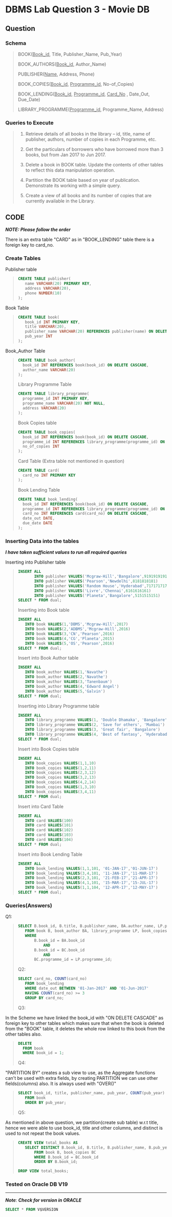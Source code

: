 # DBMS Lab Question 3 - Movie DB

## Question

### Schema

> BOOK(<ins>Book_id</ins>, Title, Publisher_Name, Pub_Year)
>
> BOOK_AUTHORS(<ins>Book_id</ins>, Author_Name)
>
> PUBLISHER(<ins>Name</ins>, Address, Phone)
>
> BOOK_COPIES(<ins>Book_id</ins>, <ins>Programme_id</ins>, No-of_Copies)
>
> BOOK_LENDING(<ins>Book_id</ins>, <ins>Programme_id</ins>, <ins>Card_No</ins> , Date_Out, Due_Date)
>
> LIBRARY_PROGRAMME(<ins>Programme_id</ins>, Programme_Name, Address)

### Queries to Execute

> 1. Retrieve details of all books in the library – id, title, name of publisher, authors, number of copies in each Programme, etc.
>
> 2. Get the particulars of borrowers who have borrowed more than 3 books, but from Jan 2017 to Jun 2017.
>
> 3. Delete a book in BOOK table. Update the contents of other tables to reflect this data manipulation operation.
>
> 4. Partition the BOOK table based on year of publication. Demonstrate its working with a simple query.
>
> 5. Create a view of all books and its number of copies that are currently available in the Library.

## CODE

**_NOTE: Please follow the order_**

There is an extra table "CARD" as in "BOOK_LENDING" table there is a foreign key to card_no.

### Create Tables

Publisher table

> ```sql
> CREATE TABLE publisher(
>    name VARCHAR(20) PRIMARY KEY,
>    address VARCHAR(20),
>    phone NUMBER(10)
> );
> ```

Book Table

> ```sql
> CREATE TABLE book(
>    book_id INT PRIMARY KEY,
>    title VARCHAR(20),
>    publisher_name VARCHAR(20) REFERENCES publisher(name) ON DELETE SET NULL,
>    pub_year INT
> );
> ```

Book_Author Table

> ```sql
> CREATE TABLE book_author(
>   book_id INT REFERENCES book(book_id) ON DELETE CASCADE,
>   author_name VARCHAR(20)
> );
> ```
>
> Library Programme Table
>
> ```sql
> CREATE TABLE library_programme(
>   programme_id INT PRIMARY KEY,
>   programme_name VARCHAR(20) NOT NULL,
>   address VARCHAR(20)
> );
> ```
>
> Book Copies table
>
> ```sql
> CREATE TABLE book_copies(
>   book_id INT REFERENCES book(book_id) ON DELETE CASCADE,
>   programme_id INT REFERENCES library_programme(programme_id) ON DELETE SET NULL,
>   no_of_copies INT
> );
> ```
>
> Card Table (Extra table not mentioned in question)
>
> ```sql
> CREATE TABLE card(
>   card_no INT PRIMARY KEY
> );
> ```
>
> Book Lending Table
>
> ```sql
> CREATE TABLE book_lending(
>   book_id INT REFERENCES book(book_id) ON DELETE CASCADE,
>   programme_id INT REFERENCES library_programme(programme_id) ON DELETE SET NULL,
>   card_no INT REFERENCES card(card_no) ON DELETE CASCADE,
>   date_out DATE,
>   due_date DATE
> );
> ```

### Inserting Data into the tables

**_I have taken sufficient values to run all required queries_**

Inserting into Publisher table

> ```sql
> INSERT ALL
>        INTO publisher VALUES('Mcgraw-Hill','Bangalore',9191919191)
>        INTO publisher VALUES('Pearson','Newdelhi',8181818181)
>        INTO publisher VALUES('Random House','Hyderabad',7171717171)
>        INTO publisher VALUES('Livre','Chennai',6161616161)
>        INTO publisher VALUES('Planeta','Bangalore',5151515151)
> SELECT * FROM dual;
> ```
>
> Inserting into Book table
>
> ```sql
> INSERT ALL
>    INTO book VALUES(1,'DBMS','Mcgraw-Hill',2017)
>    INTO book VALUES(2,'ADBMS','Mcgraw-Hill',2016)
>    INTO book VALUES(3,'CN','Pearson',2016)
>    INTO book VALUES(4,'CG','Planeta',2015)
>    INTO book VALUES(5,'OS','Pearson',2016)
> SELECT * FROM dual;
> ```
>
> Insert into Book Author table
>
> ```sql
> INSERT ALL
>    INTO book_author VALUES(1,'Navathe')
>    INTO book_author VALUES(2,'Navathe')
>    INTO book_author VALUES(3,'Tanenbaum')
>    INTO book_author VALUES(4,'Edward Angel')
>    INTO book_author VALUES(5,'Galvin')
> SELECT * FROM dual;
> ```
>
> Inserting into Library Programme table
>
> ```sql
> INSERT ALL
>    INTO library_programme VALUES(1, 'Double Dhamaka', 'Bangalore')
>    INTO library_programme VALUES(2, 'Save for others', 'Mumbai')
>    INTO library_programme VALUES(3, 'Great fair', 'Bangalore')
>    INTO library_programme VALUES(4, 'Best of fantasy', 'Hyderabad')
> SELECT * FROM dual;
> ```
>
> Insert into Book Copies table
>
> ```sql
> INSERT ALL
>    INTO book_copies VALUES(1,1,10)
>    INTO book_copies VALUES(1,2,11)
>    INTO book_copies VALUES(2,3,12)
>    INTO book_copies VALUES(3,2,13)
>    INTO book_copies VALUES(4,2,14)
>    INTO book_copies VALUES(1,3,10)
>    INTO book_copies VALUES(3,4,11)
> SELECT * FROM dual;
> ```
>
> Insert into Card Table
>
> ```sql
> INSERT ALL
>    INTO card VALUES(100)
>    INTO card VALUES(101)
>    INTO card VALUES(102)
>    INTO card VALUES(103)
>    INTO card VALUES(104)
> SELECT * FROM dual;
> ```
>
> Insert into Book Lending Table
>
> ```sql
> INSERT ALL
>    INTO book_lending VALUES(1,1,101, '01-JAN-17','01-JUN-17')
>    INTO book_lending VALUES(3,4,101, '11-JAN-17','11-MAR-17')
>    INTO book_lending VALUES(2,3,101, '21-FEB-17','21-APR-17')
>    INTO book_lending VALUES(4,1,101, '15-MAR-17','15-JUL-17')
>    INTO book_lending VALUES(1,1,104, '12-APR-17','12-MAY-17')
> SELECT * FROM dual;
> ```

### Queries(Answers)

Q1:

> ```sql
> SELECT B.book_id, B.title, B.publisher_name, BA.author_name, LP.programme_name, BC.no_of_copies
>    FROM book B, book_author BA, library_programme LP, book_copies BC
>    WHERE
>        B.book_id = BA.book_id
>            AND
>        B.book_id = BC.book_id
>            AND
>        BC.programme_id = LP.programme_id;
> ```
>
> Q2:
>
> ```sql
> SELECT card_no, COUNT(card_no)
>    FROM book_lending
>    WHERE date_out BETWEEN '01-Jan-2017' AND '01-Jun-2017'
>    HAVING COUNT(card_no) >= 3
>    GROUP BY card_no;
> ```
>
> Q3:

In the Scheme we have linked the book_id with "ON DELETE CASCADE" as foreign key to other tables which makes sure that when the book is deleted from the "BOOK" table, it deletes the whole row linked to this book from the other tables also.

> ```sql
> DELETE
>   FROM book
>   WHERE book_id = 1;
> ```
>
> Q4:

"PARTITION BY" creates a sub view to use, as the Aggregate functions can't be used with extra fields, by creating PARTITION we can use other fields(columns) also. It is always used with "OVER()"

> ```sql
> SELECT book_id, title, publisher_name, pub_year, COUNT(pub_year) OVER(PARTITION BY pub_year) YearCount
>    FROM book
>    ORDER BY pub_year;
> ```
>
> Q5:

As mentioned in above question, we partition(create sub table) w.r.t title, hence we were able to use book_id, title and other columns, and distinct is used to not repeat the book values.

> ```sql
> CREATE VIEW total_books AS
>    SELECT DISTINCT B.book_id, B.title, B.publisher_name, B.pub_year, SUM(BC.no_of_copies) OVER(PARTITION BY B.title) TotalBooks
>        FROM book B, book_copies BC
>        WHERE B.book_id = BC.book_id
>        ORDER BY B.book_id;
>
> DROP VIEW total_books;
> ```

### Tested on Oracle DB V19

---

**_Note_**:
**_Check for version in ORACLE_**

```sql
SELECT * FROM V$VERSION
```
